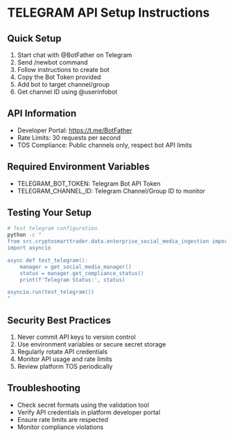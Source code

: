 
# TELEGRAM API Setup Instructions

## Quick Setup
1. Start chat with @BotFather on Telegram
2. Send /newbot command
3. Follow instructions to create bot
4. Copy the Bot Token provided
5. Add bot to target channel/group
6. Get channel ID using @userinfobot

## API Information
- Developer Portal: https://t.me/BotFather
- Rate Limits: 30 requests per second
- TOS Compliance: Public channels only, respect bot API limits

## Required Environment Variables
- TELEGRAM_BOT_TOKEN: Telegram Bot API Token
- TELEGRAM_CHANNEL_ID: Telegram Channel/Group ID to monitor

## Testing Your Setup
```bash
# Test telegram configuration
python -c "
from src.cryptosmarttrader.data.enterprise_social_media_ingestion import get_social_media_manager
import asyncio

async def test_telegram():
    manager = get_social_media_manager()
    status = manager.get_compliance_status()
    print(f'Telegram Status:', status)

asyncio.run(test_telegram())
"
```

## Security Best Practices
1. Never commit API keys to version control
2. Use environment variables or secure secret storage
3. Regularly rotate API credentials
4. Monitor API usage and rate limits
5. Review platform TOS periodically

## Troubleshooting
- Check secret formats using the validation tool
- Verify API credentials in platform developer portal
- Ensure rate limits are respected
- Monitor compliance violations
